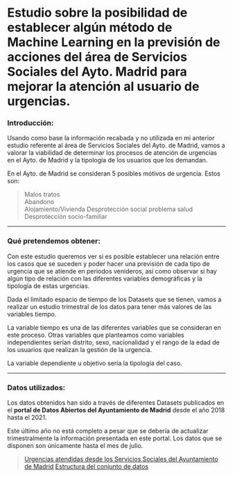 # Estudio sobre la posibilidad de establecer algún método de Machine Learning en la previsión de acciones del área de Servicios Sociales del Ayto. Madrid para mejorar la atención al usuario de __urgencias__.

### Introducción:

Usando como base la información recabada y no utilizada en mi anterior estudio referente al área de Servicios Sociales del Ayto. de Madrid, vamos a valorar la viabilidad de determinar los procesos de atención de urgencias en el Ayto. de Madrid y la tipología de los usuarios que los demandan.

En el Ayto. de Madrid se consideran 5 posibles mótivos de urgencia. Estos son:

  >Malos tratos       
  >Abandono  
  >Alojamiento/Vivienda 
  >Desprotección social problema salud  
  >Desprotección socio-familiar 


---

### Qué pretendemos obtener: 

Con este estudio queremos ver si es posible establecer una relación entre los casos que se suceden y poder hacer una previsión de cada tipo de urgencia que se atiende en periodos venideros, así como observar si hay algún tipo de relación con las diferentes variables demográficas y la tipología de estas urgencias.

Dada el limitado espacio de tiempo de los Datasets que se tienen, vamos a realizar un estudio trimestral de los datos para tener más valores de las variables tiempo.

La variable tiempo es una de las diferentes variables que se consideran en este proceso. Otras variables que planteamos como variables independientes serían distrito, sexo, nacionalidad y el rango de la edad de los usuarios que realizan la gestión de la urgencia.

La variable dependiente u objetivo sería la tipología del caso.


***

### Datos utilizados:
Los datos obtenidos han sido a través de diferentes Datasets publicados en el __portal de Datos Abiertos del Ayuntamiento de Madrid__ desde  el año  2018 hasta el 2021.

Este último año no está completo a pesar que se debería de actualizar trimestralmente la información presentada en este portal. Los datos que se disponen son únicamente hasta el mes de julio.
  >[Urgencias atendidas desde los Servicios Sociales del Ayuntamiento de Madrid][Data_1]
  >[Estructura del conjunto de datos][Data_2]



[Data_1]:https://datos.madrid.es/portal/site/egob/menuitem.c05c1f754a33a9fbe4b2e4b284f1a5a0/?vgnextoid=0b006dace9578610VgnVCM1000001d4a900aRCRD&vgnextchannel=374512b9ace9f310VgnVCM100000171f5a0aRCRD&vgnextfmt=default
[Data_2]:https://datos.madrid.es/FWProjects/egob/Catalogo/SociedadBienestar/Ficheros/Estructura_DS_Urgencias_Centros_Servicios_Sociales.pdf



